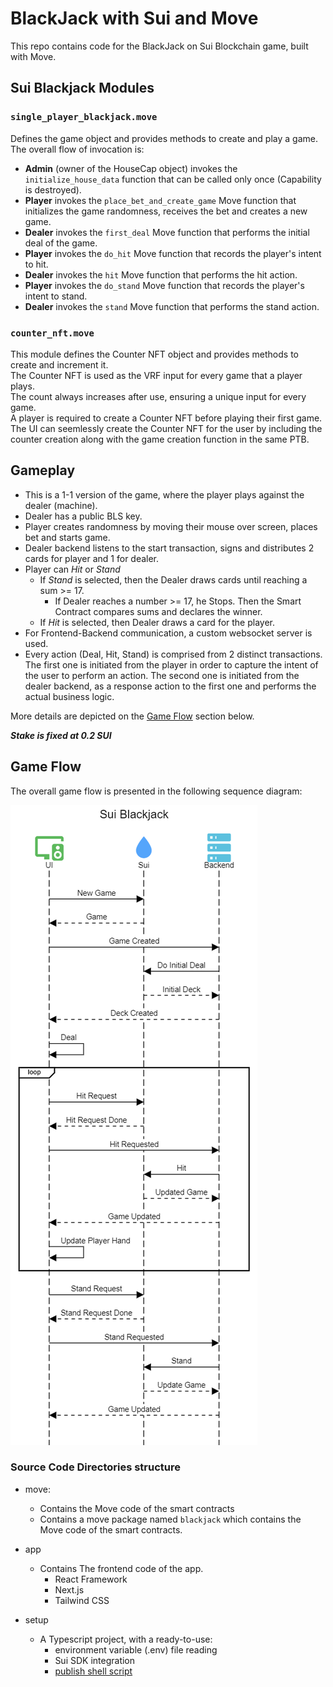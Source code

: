 # BlackJack with Sui and Move

This repo contains code for the BlackJack on Sui Blockchain game, built with Move.

## Sui Blackjack Modules

### `single_player_blackjack.move`
Defines the game object and provides methods to create and play a game. The overall flow of invocation is:
 - **Admin** (owner of the HouseCap object) invokes the `initialize_house_data` function  that can be called only once (Capability is destroyed).
 - **Player** invokes the `place_bet_and_create_game` Move function that initializes the game randomness, receives the bet and creates a new game. 
 - **Dealer** invokes the `first_deal` Move function that performs the initial deal of the game.
 - **Player** invokes the `do_hit` Move function that records the player's intent to hit.
 - **Dealer** invokes the `hit` Move function that performs the hit action.
 - **Player** invokes the `do_stand` Move function that records the player's intent to stand.
 - **Dealer** invokes the `stand` Move function that performs the stand action.

### `counter_nft.move`
This module defines the Counter NFT object and provides methods to create and increment it.<br/>
The Counter NFT is used as the VRF input for every game that a player plays.<br/>
The count always increases after use, ensuring a unique input for every game.<br/>
A player is required to create a Counter NFT before playing their first game.<br/>
The UI can seemlessly create the Counter NFT for the user by including the counter creation along with the game creation function in the same PTB.


## Gameplay

- This is a 1-1 version of the game, where the player plays against the dealer (machine).
- Dealer has a public BLS key.
- Player creates randomness by moving their mouse over screen, places bet and starts game.
- Dealer backend listens to the start transaction, signs and distributes 2 cards for player and 1 for dealer.
- Player can _Hit_ or _Stand_
  - If _Stand_ is selected, then the Dealer draws cards until reaching a sum >= 17.
    - If Dealer reaches a number >= 17, he Stops. Then the Smart Contract compares sums and declares the winner. 
  - If _Hit_ is selected, then Dealer draws a card for the player.
- For Frontend-Backend communication, a custom websocket server is used.
- Every action (Deal, Hit, Stand) is comprised from 2 distinct transactions. The first one is initiated from the player 
in order to capture the intent of the user to perform an action. The second one is initiated from the dealer backend, 
as a response action to the first one and performs the actual business logic.

More details are depicted on the [Game Flow](#game-flow) section below.

**_Stake is fixed at 0.2 SUI_**


## Game Flow
The overall game flow is presented in the following sequence diagram:

![Sequence Diagram](sui_blackjack_sequence_diagram.png)



### Source Code Directories structure

- move:

  - Contains the Move code of the smart contracts
  - Contains a move package named `blackjack` which contains the Move code of the smart contracts.

- app

  - Contains The frontend code of the app. 
    - React Framework
    - Next.js
    - Tailwind CSS

- setup
  - A Typescript project, with a ready-to-use:
    - environment variable (.env) file reading
    - Sui SDK integration
    - [publish shell script](./setup/publish.sh)
